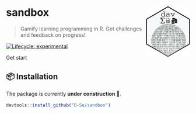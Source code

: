 
<!-- README.md is generated from README.Rmd. Please edit that file -->

# sandbox <img src="man/figures/logo.png" align="right" width="120"/>

> Gamify learning programming in R. Get challenges and feedback on
> progress!

<!-- badges: start -->

[![Lifecycle:
experimental](https://img.shields.io/badge/lifecycle-experimental-orange.svg)](https://lifecycle.r-lib.org/articles/stages.html#experimental)  
<!-- badges: end -->

<div id="tldr">

Get start

</div>

## :package: Installation

The package is currently **under construction :construction:**.

``` r
devtools::install_github("D-Se/sandbox")
```
